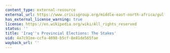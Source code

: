 ```yaml
---
content_type: external-resource
external_url: https://www.crisisgroup.org/middle-east-north-africa/gulf-and-arabian-peninsula/iraq/iraq-s-provincial-elections-stakes
has_external_license_warning: true
license: https://en.wikipedia.org/wiki/All_rights_reserved
status: ''
title: 'Iraq''s Provincial Elections: The Stakes'
uid: 4a7c91ee-ccfa-4698-b5cf-8e81de565fae
wayback_url: ''
---
```

